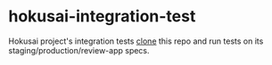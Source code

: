 # hokusai-integration-test

Hokusai project's integration tests [clone](https://github.com/artsy/hokusai/blob/main/test/integration/conftest.py#L12) this repo and run tests on its staging/production/review-app specs.

